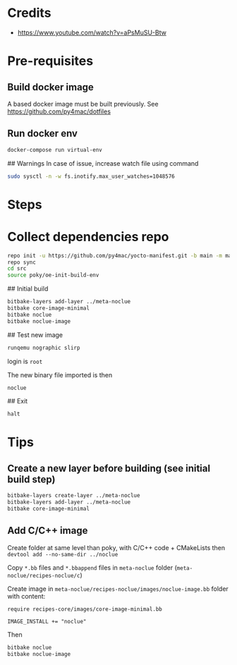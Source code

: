 # Credits
* https://www.youtube.com/watch?v=aPsMuSU-Btw


# Pre-requisites

## Build docker image
A based docker image must be built previously. See https://github.com/py4mac/dotfiles

## Run docker env
```sh
docker-compose run virtual-env
```

## Warnings
In case of issue, increase watch file using command
```sh
sudo sysctl -n -w fs.inotify.max_user_watches=1048576
```

# Steps

# Collect dependencies repo
```sh
repo init -u https://github.com/py4mac/yocto-manifest.git -b main -m manifest.xml
repo sync
cd src
source poky/oe-init-build-env
```

## Initial build
```sh
bitbake-layers add-layer ../meta-noclue
bitbake core-image-minimal
bitbake noclue
bitbake noclue-image
```

## Test new image
```sh
runqemu nographic slirp
```

login is `root`

The new binary file imported is then
```sh
noclue
```

## Exit
```sh
halt
```

# Tips

## Create a new layer before building (see initial build step)
```sh
bitbake-layers create-layer ../meta-noclue
bitbake-layers add-layer ../meta-noclue
bitbake core-image-minimal
```

## Add C/C++ image
Create folder at same level than poky, with C/C++ code + CMakeLists
then
`devtool add --no-same-dir ../noclue`

Copy `*.bb` files and `*.bbappend` files in `meta-noclue` folder (`meta-noclue/recipes-noclue/c`)

Create image in `meta-noclue/recipes-noclue/images/noclue-image.bb` folder with content:

```
require recipes-core/images/core-image-minimal.bb

IMAGE_INSTALL += "noclue"
```

Then
```sh
bitbake noclue
bitbake noclue-image
```
